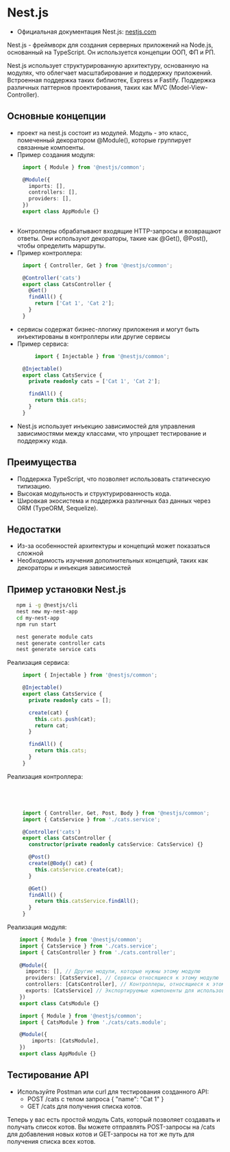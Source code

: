 # Nest.js

 - Официальная документация Nest.js: [nestjs.com](https://nestjs.com)

Nest.js - фреймворк для создания серверных приложений на Node.js, основанный на TypeScript. Он используется концепции ООП, ФП и РП.

Nest.js использует структурированную архитектуру, основанную на модулях, что облегчает масштабирование и поддержку приложений.
Встроенная поддержка таких библиотек, Express и Fastify.
Поддержка различных паттернов проектирования, таких как MVC (Model-View-Controller).

## Основные концепции
- проект на nest.js состоит из модулей. Модуль - это класс, помеченный декоратором @Module(), которые группирует связанные компоенты.
- Пример создания модуля:

```typescript
     import { Module } from '@nestjs/common';

     @Module({
       imports: [],
       controllers: [],
       providers: [],
     })
     export class AppModule {}
     
```

- Контроллеры обрабатывают входящие HTTP-запросы и возвращают ответы. Они используют декораторы, такие как @Get(), @Post(), чтобы определить маршруты.
- Пример контроллера:

```typescript
     import { Controller, Get } from '@nestjs/common';

     @Controller('cats')
     export class CatsController {
       @Get()
       findAll() {
         return ['Cat 1', 'Cat 2'];
       }
     }
```

- сервисы содержат бизнес-ллогику приложения и могут быть инъектированы в контроллеры или другие сервисы
- Пример сервиса:

```typescript
         import { Injectable } from '@nestjs/common';

     @Injectable()
     export class CatsService {
       private readonly cats = ['Cat 1', 'Cat 2'];

       findAll() {
         return this.cats;
       }
     }
```

- Nest.js использует инъекцию зависимостей для управления зависимостями между классами, что упрощает тестирование и поддержку кода.

## Преимущества
- Поддержка TypeScript, что позволяет использовать статическую типизацию.
- Высокая модульность и структурированность кода.
- Шировкая экосистема и поддержка различных баз данных через ORM (TypeORM, Sequelize).

## Недостатки
- Из-за особенностей архитектуры и концепций может показаться сложной
- Необходимость изучения дополнительных концепций, таких как декораторы и инъекция зависимостей

## Пример установки Nest.js

```bash
   npm i -g @nestjs/cli
   nest new my-nest-app
   cd my-nest-app
   npm run start
```

```bash
   nest generate module cats
   nest generate controller cats
   nest generate service cats   
```

Реализация сервиса:

```typescript
     import { Injectable } from '@nestjs/common';

     @Injectable()
     export class CatsService {
       private readonly cats = [];

       create(cat) {
         this.cats.push(cat);
         return cat;
       }

       findAll() {
         return this.cats;
       }
     }  
```

Реализация контроллера:

```typescript




     import { Controller, Get, Post, Body } from '@nestjs/common';
     import { CatsService } from './cats.service';

     @Controller('cats')
     export class CatsController {
       constructor(private readonly catsService: CatsService) {}

       @Post()
       create(@Body() cat) {
         this.catsService.create(cat);
       }

       @Get()
       findAll() {
         return this.catsService.findAll();
       }
     }
```

Реализация модуля:

```typescript
    import { Module } from '@nestjs/common';
    import { CatsService } from './cats.service';
    import { CatsController } from './cats.controller';
    
    @Module({
      imports: [], // Другие модули, которые нужны этому модулю
      providers: [CatsService], // Сервисы относящиеся к этому модулю
      controllers: [CatsController], // Контроллеры, относящиеся к этому модулю
      exports: [CatsService] // Экспортируемые компоненты для использования в других модулях
    })
    export class CatsModule {}
```

```typescript
    import { Module } from '@nestjs/common';
    import { CatsModule } from './cats/cats.module';

    @Module({
        imports: [CatsModule],
    })
    export class AppModule {}
```

## Тестирование API
   - Используйте Postman или curl для тестирования созданного API:
     - POST /cats с телом запроса { "name": "Cat 1" }
     - GET /cats для получения списка котов.

Теперь у вас есть простой модуль Cats, который позволяет создавать и получать список котов. Вы можете отправлять POST-запросы на /cats для добавления новых котов и GET-запросы на тот же путь для получения списка всех котов.
